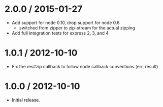 2.0.0 / 2015-01-27
==================

  * Add support for node 0.10, drop support for node 0.6
    - switched from zipper to zip-stream for the actual zipping
  * Add full integration tests for express 2, 3, and 4

1.0.1 / 2012-10-10
==================

  * Fix the res#zip callback to follow node callback conventions (err, result)

1.0.0 / 2012-10-10
==================

  * Initial release.
